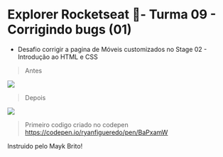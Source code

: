 # Explorer Rocketseat 🚀- Turma 09 - Corrigindo bugs (01) 
- Desafio corrigir a pagina de Móveis customizados no Stage 02 - Introdução ao HTML e CSS

> Antes

<img src="https://efficient-sloth-d85.notion.site/image/https%3A%2F%2Fs3-us-west-2.amazonaws.com%2Fsecure.notion-static.com%2Fa29a32b1-069e-4e79-af05-d69f772bccb5%2FUntitled.png?id=8f89f434-cf5e-47a9-8612-c55e35452cfd&table=block&spaceId=08f749ff-d06d-49a8-a488-9846e081b224&width=2000&userId=&cache=v2">

> Depois

<img src="https://cdn.discordapp.com/attachments/1067170384178323557/1067806979562672179/image.png">

> Primeiro codigo criado no codepen
https://codepen.io/ryanfigueredo/pen/BaPxamW

Instruido pelo Mayk Brito!

